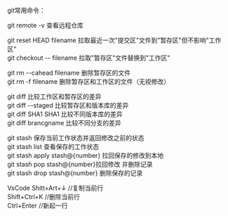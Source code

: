 git常用命令：

git remote -v 查看远程仓库

git reset HEAD filename 拉取最近一次"提交区"文件到"暂存区"但不影响"工作区"</br>
git checkout -- filename 拉取"暂存区"文件替换到"工作区"

git rm --cahead filename 删除暂存区的文件</br>
git rm -f filename 删除暂存区和工作区的文件（无视修改）

git diff 比较工作区和暂存区的差异</br>
git diff --staged 比较暂存区和版本库的差异</br>
git diff SHA1 SHA1 比较不同版本库的差异</br>
git diff brancgname 比较不同分支的差异

git stash 保存当前工作状态并返回修改之前的状态</br>
git stash list 查看保存的工作状态</br>
git stash apply stash@{number} 拉回保存的修改到本地</br>
git stash pop stash@{number}拉回修改 并删除记录</br>
git stash drop stash@{number} 删除保存的记录

VsCode
Shitt+Art+↓ //复制当前行</br>
Shift+Ctrl+K //删除当前行</br>
Ctrl+Enter //新起一行

